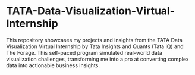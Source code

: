 # TATA-Data-Visualization-Virtual-Internship
This repository showcases my projects and insights from the TATA Data Visualization Virtual Internship by Tata Insights and Quants (Tata iQ) and The Forage. This self-paced program simulated real-world data visualization challenges, transforming me into a pro at converting complex data into actionable business insights.
